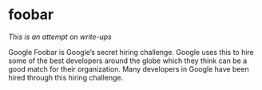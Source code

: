 # foobar
_This is an attempt on write-ups_

Google Foobar is Google’s secret hiring challenge. Google uses this to hire some of the best developers around the globe which they think can be a good match for their organization. Many developers in Google have been hired through this hiring challenge.
